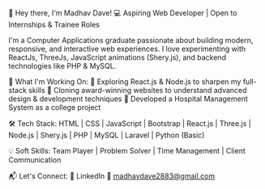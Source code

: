 👋 Hey there, I'm Madhav Dave!
💻 Aspiring Web Developer | Open to Internships & Trainee Roles

I'm a Computer Applications graduate passionate about building modern, responsive, and interactive web experiences. I love experimenting with ReactJs, ThreeJs, JavaScript animations (Shery.js), and backend technologies like PHP & MySQL.

🚀 What I'm Working On:
🔹 Exploring React.js & Node.js to sharpen my full-stack skills
🔹 Cloning award-winning websites to understand advanced design & development techniques
🔹 Developed a Hospital Management System as a college project

🛠 Tech Stack:
HTML | CSS | JavaScript | Bootstrap | React.js | Three.js | Node.js | Shery.js | PHP | MySQL | Laravel | Python (Basic)

💡 Soft Skills:
Team Player | Problem Solver | Time Management | Client Communication 

📬 Let's Connect:
🔗 LinkedIn
📧 madhavdave2883@gmail.com


